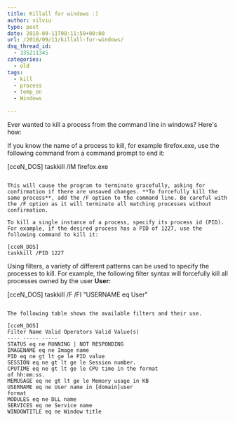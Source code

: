 ```yaml
---
title: Killall for windows :)
author: silviu
type: post
date: 2010-09-11T08:11:59+00:00
url: /2010/09/11/killall-for-windows/
dsq_thread_id:
  - 335211345
categories:
  - old
tags:
  - kill
  - process
  - temp_on
  - Windows

---
```

Ever wanted to kill a process from the command line in windows? Here's how:

If you know the name of a process to kill, for example firefox.exe, use the following command from a command prompt to end it:

[cceN_DOS]
taskkill /IM firefox.exe
```

This will cause the program to terminate gracefully, asking for confirmation if there are unsaved changes. **To forcefully kill the same process**, add the /F option to the command line. Be careful with the /F option as it will terminate all matching processes without confirmation.

To kill a single instance of a process, specify its process id (PID). For example, if the desired process has a PID of 1227, use the following command to kill it:

[cceN_DOS]
taskkill /PID 1227
```

Using filters, a variety of different patterns can be used to specify the processes to kill. For example, the following filter syntax will forcefully kill all processes owned by the user **User:**

[cceN_DOS]
taskkill /F /FI "USERNAME eq User"
```

The following table shows the available filters and their use.

[cceN_DOS]
Filter Name Valid Operators Valid Value(s)
---- ----- -----
STATUS eq ne RUNNING | NOT RESPONDING
IMAGENAME eq ne Image name
PID eq ne gt lt ge le PID value
SESSION eq ne gt lt ge le Session number.
CPUTIME eq ne gt lt ge le CPU time in the format
of hh:mm:ss.
MEMUSAGE eq ne gt lt ge le Memory usage in KB
USERNAME eq ne User name in [domain]user
format
MODULES eq ne DLL name
SERVICES eq ne Service name
WINDOWTITLE eq ne Window title
```